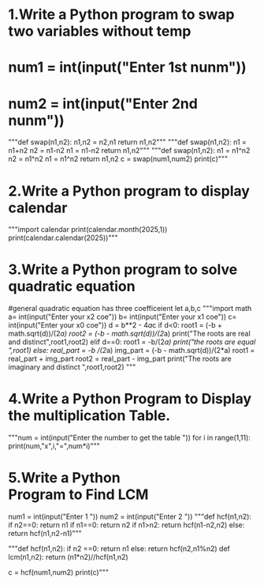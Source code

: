 # 1.Write a Python program to swap two variables without temp
# num1 = int(input("Enter 1st nunm"))
# num2 = int(input("Enter 2nd nunm"))
"""def swap(n1,n2):
    n1,n2 = n2,n1
    return n1,n2"""
"""def swap(n1,n2):
    n1 = n1+n2
    n2 = n1-n2
    n1 = n1-n2
    return n1,n2"""
"""def swap(n1,n2):
    n1 = n1^n2
    n2 = n1^n2
    n1 = n1^n2
    return n1,n2
c = swap(num1,num2)
print(c)"""

# 2.Write a Python program to display calendar
"""import calendar
print(calendar.month(2025,1))
print(calendar.calendar(2025))"""
# 3.Write a Python program to solve quadratic equation
#general quadratic equation has three coefficeient let a,b,c
"""import math
a= int(input("Enter your x2 coe"))
b= int(input("Enter your x1 coe"))
c= int(input("Enter your x0 coe"))
d = b**2 - 4*a*c
if d<0:
    root1 = (-b + math.sqrt(d))/(2*a)
    root2 = (-b - math.sqrt(d))/(2*a)
    print("The roots are real and distinct",root1,root2)
elif d==0:
    root1 = -b/(2*a)
    print("the roots are equal ",root1)
else:
    real_part  = -b /(2*a)
    img_part = (-b - math.sqrt(d))/(2*a)
    root1 = real_part + img_part
    root2 = real_part - img_part
    print("The roots are imaginary and distinct ",root1,root2)
"""

# 4.Write a Python Program to Display the multiplication Table.
"""num = int(input("Enter the number to get the table "))
for i in range(1,11):
    print(num,"x",i,"=",num*i)"""
# 5.Write a Python Program to Find LCM
num1 = int(input("Enter 1 "))
num2 = int(input("Enter 2 "))
"""def hcf(n1,n2):
    if n2==0:
        return n1
    if n1==0:
        return n2
    if n1>n2:
        return hcf(n1-n2,n2)
    else:
        return hcf(n1,n2-n1)"""

"""def hcf(n1,n2):
    if n2 ==0:
        return n1
    else:
        return hcf(n2,n1%n2)
def lcm(n1,n2):
    return (n1*n2)//hcf(n1,n2)   

c = hcf(num1,num2)
print(c)"""
